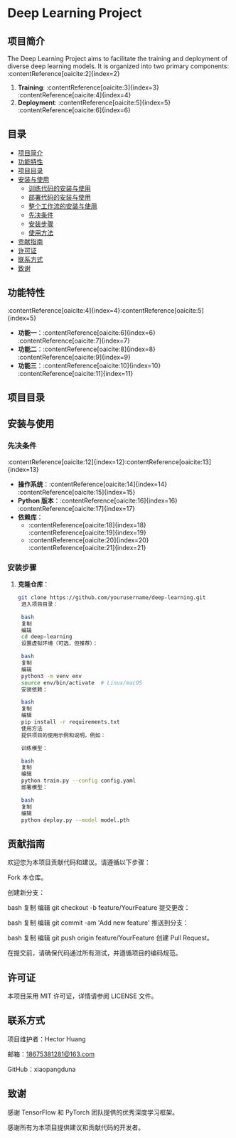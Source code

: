 # Deep Learning Project

## 项目简介

The Deep Learning Project aims to facilitate the training and deployment of diverse deep learning models. It is organized into two primary components:&#8203;:contentReference[oaicite:2]{index=2}

1. **Training**: :contentReference[oaicite:3]{index=3}&#8203;:contentReference[oaicite:4]{index=4}
2. **Deployment**: :contentReference[oaicite:5]{index=5}&#8203;:contentReference[oaicite:6]{index=6}

## 目录

- [项目简介](#项目简介)
- [功能特性](#功能特性)
- [项目目录](#项目目录)
- [安装与使用](#安装与使用)
  - [训练代码的安装与使用](#训练代码的安装与使用)
  - [部署代码的安装与使用](#部署代码的安装与使用)
  - [整个工作流的安装与使用](#整个工作流的安装与使用)
  - [先决条件](#先决条件)
  - [安装步骤](#安装步骤)
  - [使用方法](#使用方法)
- [贡献指南](#贡献指南)
- [许可证](#许可证)
- [联系方式](#联系方式)
- [致谢](#致谢)

## 功能特性

:contentReference[oaicite:4]{index=4}&#8203;:contentReference[oaicite:5]{index=5}

- **功能一**：&#8203;:contentReference[oaicite:6]{index=6}&#8203;:contentReference[oaicite:7]{index=7}
- **功能二**：&#8203;:contentReference[oaicite:8]{index=8}&#8203;:contentReference[oaicite:9]{index=9}
- **功能三**：&#8203;:contentReference[oaicite:10]{index=10}&#8203;:contentReference[oaicite:11]{index=11}
## 项目目录

## 安装与使用

### 先决条件

:contentReference[oaicite:12]{index=12}&#8203;:contentReference[oaicite:13]{index=13}

- **操作系统**：&#8203;:contentReference[oaicite:14]{index=14}&#8203;:contentReference[oaicite:15]{index=15}
- **Python 版本**：&#8203;:contentReference[oaicite:16]{index=16}&#8203;:contentReference[oaicite:17]{index=17}
- **依赖库**：
  - :contentReference[oaicite:18]{index=18}&#8203;:contentReference[oaicite:19]{index=19}
  - :contentReference[oaicite:20]{index=20}&#8203;:contentReference[oaicite:21]{index=21}

### 安装步骤

1. **克隆仓库**：

   ```bash
   git clone https://github.com/yourusername/deep-learning.git
    进入项目目录：

    bash
    复制
    编辑
    cd deep-learning
    设置虚拟环境（可选，但推荐）：

    bash
    复制
    编辑
    python3 -m venv env
    source env/bin/activate  # Linux/macOS
    安装依赖：

    bash
    复制
    编辑
    pip install -r requirements.txt
    使用方法
    提供项目的使用示例和说明，例如：​

    训练模型：

    bash
    复制
    编辑
    python train.py --config config.yaml
    部署模型：

    bash
    复制
    编辑
    python deploy.py --model model.pth
## 贡献指南
欢迎您为本项目贡献代码和建议。​请遵循以下步骤：​

Fork 本仓库。

创建新分支：

bash
复制
编辑
git checkout -b feature/YourFeature
提交更改：

bash
复制
编辑
git commit -am 'Add new feature'
推送到分支：

bash
复制
编辑
git push origin feature/YourFeature
创建 Pull Request。

在提交前，请确保代码通过所有测试，并遵循项目的编码规范。​

## 许可证
本项目采用 MIT 许可证，详情请参阅 LICENSE 文件。​

## 联系方式
项目维护者：Hector Huang

邮箱：18675381281@163.com

GitHub：xiaopangduna

## 致谢
感谢 TensorFlow 和 PyTorch 团队提供的优秀深度学习框架。​

感谢所有为本项目提供建议和贡献代码的开发者。